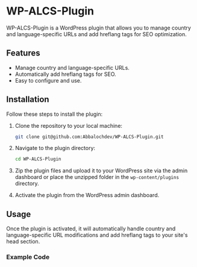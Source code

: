 # WP-ALCS-Plugin

WP-ALCS-Plugin is a WordPress plugin that allows you to manage country and language-specific URLs and add hreflang tags for SEO optimization.

## Features

- Manage country and language-specific URLs.
- Automatically add hreflang tags for SEO.
- Easy to configure and use.

## Installation

Follow these steps to install the plugin:

1. Clone the repository to your local machine:
    ```sh
    git clone git@github.com:Abbalochdev/WP-ALCS-Plugin.git
    ```

2. Navigate to the plugin directory:
    ```sh
    cd WP-ALCS-Plugin
    ```

3. Zip the plugin files and upload it to your WordPress site via the admin dashboard or place the unzipped folder in the `wp-content/plugins` directory.

4. Activate the plugin from the WordPress admin dashboard.

## Usage

Once the plugin is activated, it will automatically handle country and language-specific URL modifications and add hreflang tags to your site's head section.

### Example Code
